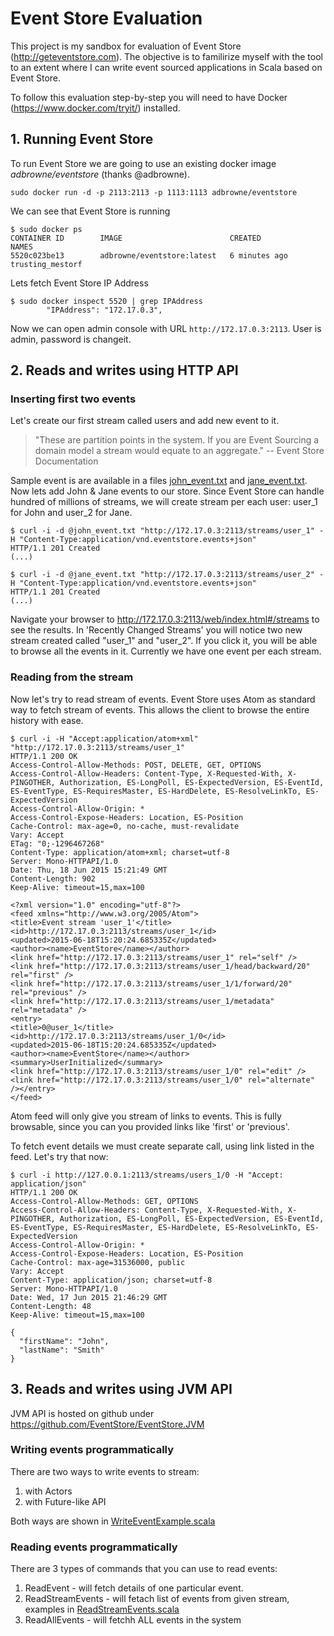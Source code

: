 # Event Store Evaluation

This project is my sandbox for evaluation of Event Store (http://geteventstore.com).
The objective is to familirize myself with the tool to an extent where I can
write event sourced applications in Scala based on Event Store.

To follow this evaluation step-by-step you will need to have Docker (https://www.docker.com/tryit/) installed. 

## 1. Running Event Store

To run Event Store we are going to use an existing docker image *adbrowne/eventstore* (thanks @adbrowne). 

```sudo docker run -d -p 2113:2113 -p 1113:1113 adbrowne/eventstore```

We can see that Event Store is running

```
$ sudo docker ps
CONTAINER ID        IMAGE                        CREATED             NAMES
5520c023be13        adbrowne/eventstore:latest   6 minutes ago       trusting_mestorf
```

Lets fetch Event Store IP Address

```
$ sudo docker inspect 5520 | grep IPAddress
        "IPAddress": "172.17.0.3",
```

Now we can open admin console with URL ```http://172.17.0.3:2113```. User is admin, password is changeit.

## 2. Reads and writes using HTTP API

### Inserting first two events

Let's create our first stream called users and add new event to it.

> "These are partition points in the system.
> If you are Event Sourcing a domain model a stream would equate to an aggregate."
> -- Event Store Documentation
	
Sample event is are available in a files [john_event.txt](john_event.txt) and [jane_event.txt](jane_event.txt). Now lets add John & Jane events to our store. Since Event Store can handle hundred of millions of streams, we will create stream per each user: user_1 for John and user_2 for Jane.

```
$ curl -i -d @john_event.txt "http://172.17.0.3:2113/streams/user_1" -H "Content-Type:application/vnd.eventstore.events+json"
HTTP/1.1 201 Created
(...)
```

```
$ curl -i -d @jane_event.txt "http://172.17.0.3:2113/streams/user_2" -H "Content-Type:application/vnd.eventstore.events+json"
HTTP/1.1 201 Created
(...)
```

Navigate your browser to http://172.17.0.3:2113/web/index.html#/streams to see the results. In 'Recently Changed Streams' you will notice two new stream created called "user_1" and "user_2". If you click it, you will be able to browse all the events in it. Currently we have one event per each stream.

### Reading from the stream

Now let's try to read stream of events. Event Store uses Atom as standard way to fetch stream of events. This allows the client to browse the entire history with ease.

```	
$ curl -i -H "Accept:application/atom+xml" "http://172.17.0.3:2113/streams/user_1"
HTTP/1.1 200 OK
Access-Control-Allow-Methods: POST, DELETE, GET, OPTIONS
Access-Control-Allow-Headers: Content-Type, X-Requested-With, X-PINGOTHER, Authorization, ES-LongPoll, ES-ExpectedVersion, ES-EventId, ES-EventType, ES-RequiresMaster, ES-HardDelete, ES-ResolveLinkTo, ES-ExpectedVersion
Access-Control-Allow-Origin: *
Access-Control-Expose-Headers: Location, ES-Position
Cache-Control: max-age=0, no-cache, must-revalidate
Vary: Accept
ETag: "0;-1296467268"
Content-Type: application/atom+xml; charset=utf-8
Server: Mono-HTTPAPI/1.0
Date: Thu, 18 Jun 2015 15:21:49 GMT
Content-Length: 902
Keep-Alive: timeout=15,max=100

<?xml version="1.0" encoding="utf-8"?>
<feed xmlns="http://www.w3.org/2005/Atom">
<title>Event stream 'user_1'</title>
<id>http://172.17.0.3:2113/streams/user_1</id>
<updated>2015-06-18T15:20:24.685335Z</updated>
<author><name>EventStore</name></author>
<link href="http://172.17.0.3:2113/streams/user_1" rel="self" />
<link href="http://172.17.0.3:2113/streams/user_1/head/backward/20" rel="first" />
<link href="http://172.17.0.3:2113/streams/user_1/1/forward/20" rel="previous" />
<link href="http://172.17.0.3:2113/streams/user_1/metadata" rel="metadata" />
<entry>
<title>0@user_1</title>
<id>http://172.17.0.3:2113/streams/user_1/0</id>
<updated>2015-06-18T15:20:24.685335Z</updated>
<author><name>EventStore</name></author>
<summary>UserInitialized</summary>
<link href="http://172.17.0.3:2113/streams/user_1/0" rel="edit" />
<link href="http://172.17.0.3:2113/streams/user_1/0" rel="alternate" /></entry>
</feed>
```

Atom feed will only give you stream of links to events. This is fully browsable, since you can you provided links like 'first' or 'previous'.

To fetch event details we must create separate call, using link listed in the feed. Let's try that now:

```
$ curl -i http://127.0.0.1:2113/streams/users_1/0 -H "Accept: application/json"
HTTP/1.1 200 OK
Access-Control-Allow-Methods: GET, OPTIONS
Access-Control-Allow-Headers: Content-Type, X-Requested-With, X-PINGOTHER, Authorization, ES-LongPoll, ES-ExpectedVersion, ES-EventId, ES-EventType, ES-RequiresMaster, ES-HardDelete, ES-ResolveLinkTo, ES-ExpectedVersion
Access-Control-Allow-Origin: *
Access-Control-Expose-Headers: Location, ES-Position
Cache-Control: max-age=31536000, public
Vary: Accept
Content-Type: application/json; charset=utf-8
Server: Mono-HTTPAPI/1.0
Date: Wed, 17 Jun 2015 21:46:29 GMT
Content-Length: 48
Keep-Alive: timeout=15,max=100

{
  "firstName": "John",
  "lastName": "Smith"
}
```

## 3. Reads and writes using JVM API

JVM API is hosted on github under https://github.com/EventStore/EventStore.JVM

### Writing events programmatically

There are two ways to write events to stream:

1. with Actors 
2. with Future-like API

Both ways are shown in [WriteEventExample.scala](/src/main/scala/ese/WriteEventExample.scala)

### Reading events programmatically

There are 3 types of commands that you can use to read events:

1. ReadEvent - will fetch details of one particular event. 
2. ReadStreamEvents - will fetach list of events from given stream, examples in  [ReadStreamEvents.scala](/src/main/scala/ese/ReadStreamEvents.scala)
3. ReadAllEvents - will fetchh ALL events in the system

